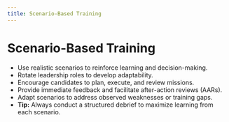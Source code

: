 ```yaml
---
title: Scenario-Based Training
---
```


# Scenario-Based Training

- Use realistic scenarios to reinforce learning and decision-making.
- Rotate leadership roles to develop adaptability.
- Encourage candidates to plan, execute, and review missions.
- Provide immediate feedback and facilitate after-action reviews (AARs).
- Adapt scenarios to address observed weaknesses or training gaps.
- **Tip:** Always conduct a structured debrief to maximize learning from each scenario. 